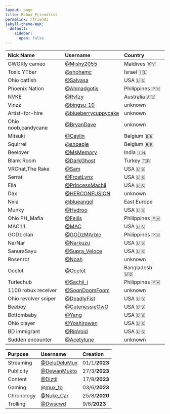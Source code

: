 ```yaml
---
layout: page
title: Robux Friendlist
permalink: /friends
jekyll-theme-WuK:
  default:
    sidebar:
      open: false
---
```


|Nick Name|Username|Country|
|:---|:---|:---|
|GWORly cameo|[@Mishy2055](https://www.roblox.com/users/4765595653/profile)|Maldives 🇲🇻|
|Toxic YTber|[@shohamc](https://www.roblox.com/users/1207891703/profile)|Israel 🇮🇱|
|Ohio catfish|[@Salvasa](https://www.roblox.com/users/161355872/profile)|USA 🇺🇸|
|Phoenix Nation|[@Ahmadgotis](https://www.roblox.com/users/348361348/profile)|Philippines 🇵🇭|
|NVKE|[@Rvfzy](https://www.roblox.com/users/2461543080/profile)|Australia 🇦🇺|
|Vinzz|[@bingsu_10](https://www.roblox.com/users/4417317791/profile)|unknown|
|Artist-for-hire|[@blueberrycuppycake](https://www.roblox.com/users/338535708/profile)|unknown|
|Ohio noob,candycane|[@BryanDave](https://www.roblox.com/users/5546895787/profile)|unknown|
|Mitsuki|[@Ceylin](https://www.roblox.com/users/66893126/profile)|Belgium 🇧🇪|
|Squirrel|[@snoepje](https://www.roblox.com/users/1596309035/profile)|Belgium 🇧🇪|
|Beelover|[@MsMemory](https://www.roblox.com/users/4080709412/profile)|India 🇮🇳|
|Blank Room|[@DarkGhost](https://www.roblox.com/users/2564115668/profile)|Turkey 🇹🇷|
|VRChat,The Rake|[@Sam](https://www.roblox.com/users/2779459727/profile)|USA 🇺🇸|
|Serrat|[@FrostLynx](https://www.roblox.com/users/93175828/profile)|USA 🇺🇸|
|Ella|[@PrincessMachii](https://www.roblox.com/users/303653112/profile)|USA 🇺🇸|
|Dax|[@HERCONFUSION](https://www.roblox.com/users/1030079831/profile)|unknown|
|Nxia|[@blueangel](https://www.roblox.com/users/1867525075/profile)|East Europe|
|Munky|[@Hydroo](https://www.roblox.com/users/1845743811/profile)|USA 🇺🇸|
|Ohio PH_Mafia|[@Fellis](https://www.roblox.com/users/1176446059/profile)|Philippines 🇵🇭|
|MAC11|[@MAC](https://www.roblox.com/users/481359819/profile)|USA 🇺🇸|
|GODz clan|[@GODzMArble](https://www.roblox.com/users/5208705737/profile)|Philippines 🇵🇭|
|NarNar|[@Narkuzu](https://www.roblox.com/users/1216096568/profile)|USA 🇺🇸|
|SanuraSayu|[@Supra_Veloce](https://www.roblox.com/users/1289384443/profile)|USA 🇺🇸|
|Rosenrot|[@Noah](https://www.roblox.com/users/129562632/profile)|unknown|
|Ocelot|[@Ocelot](https://www.roblox.com/users/1840936673/profile)|Bangladesh 🇧🇩|
|Turlechub|[@Sachii_i](https://www.roblox.com/users/1690406866/profile)|Philippines 🇵🇭|
|1100 robux receiver|[@SoonDoomFoom](https://www.roblox.com/users/1809440425/profile)|unknown|
|Ohio revolver sniper|[@DeadlyFist](https://www.roblox.com/users/2204345436/profile)|USA 🇺🇸|
|Beeboy|[@CutenessieOwO](https://www.roblox.com/users/920423632/profile)|USA 🇺🇸|
|Bottombaby|[@Yang](https://www.roblox.com/users/1137895786/profile)|USA 🇺🇸|
|Ohio player|[@Yoshirowan](https://www.roblox.com/users/1567307231/profile)|USA 🇺🇸|
|BD immigrant|[@RipVoid](https://www.roblox.com/users/569998852/profile)|USA 🇺🇸|
|Sudden encounter|[@Acetylune](https://www.roblox.com/users/17804210/profile)|unknown|


|Purpose|Username|Creation|
|:---|:---|:---|
|Streaming|[@DeluDeluMux](https://www.roblox.com/users/4195779252/profile)|01/1/**2023**|
|Publicity|[@DewanMukto](https://www.roblox.com/users/4463653477/profile)|27/3/**2023**|
|Content|[@Diztil](https://www.roblox.com/users/4937080074/profile)|17/8/**2023**|
|Gaming|[@mux_to](https://www.roblox.com/users/4674969761/profile)|03/6/**2023**|
|Chronology|[@Nuke_Car](https://www.roblox.com/users/1845735440/profile)|25/8/**2020**|
|Trolling|[@Dwscwd](https://www.roblox.com/users/4909724479/profile)|9/8/**2023**|
